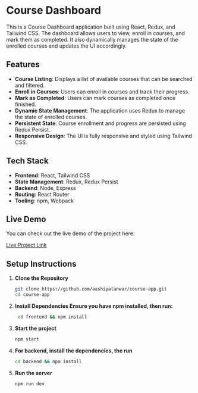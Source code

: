 # Course Dashboard

This is a Course Dashboard application built using React, Redux, and Tailwind CSS. The dashboard allows users to view, enroll in courses, and mark them as completed. It also dynamically manages the state of the enrolled courses and updates the UI accordingly.

## Features

- **Course Listing**: Displays a list of available courses that can be searched and filtered.
- **Enroll in Courses**: Users can enroll in courses and track their progress.
- **Mark as Completed**: Users can mark courses as completed once finished.
- **Dynamic State Management**: The application uses Redux to manage the state of enrolled courses.
- **Persistent State**: Course enrollment and progress are persisted using Redux Persist.
- **Responsive Design**: The UI is fully responsive and styled using Tailwind CSS.


## Tech Stack

- **Frontend**: React, Tailwind CSS
- **State Management**: Redux, Redux Persist
- **Backend**: Node, Express
- **Routing**: React Router
- **Tooling**: npm, Webpack

## Live Demo

You can check out the live demo of the project here:

[Live Project Link](https://courseapp-4c3h.onrender.com/)

## Setup Instructions

1. **Clone the Repository**
   ```bash
   git clone https://github.com/aashiyatanwar/course-app.git
   cd course-app

2. **Install Dependencies Ensure you have npm installed, then run:**
   ```bash
    cd frontend && npm install

3. **Start the project**
    ```bash
    npm start

4. **For backend, install the dependencies, the run**
     ```bash
     cd backend && npm install

5. **Run the server**
     ```bash
     npm run dev
